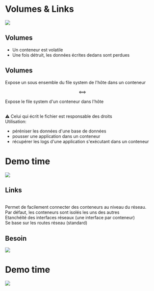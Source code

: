 # Volumes & Links

![](ressources/docker-turtles-communication.jpg)


## Volumes

- Un conteneur est volatile
- Une fois détruit, les données écrites dedans sont perdues


## Volumes

Expose un sous ensemble du file system de l'hôte dans un conteneur

<center>⟺</center>

<!-- .element class="align-right" -->
Expose le file system d'un conteneur dans l'hôte

<br/>
⚠ Celui qui écrit le fichier est responsable des droits

<br/>
Utilisation:

- péréniser les données d'une base de données
- pousser une application dans un conteneur
- récupérer les logs d'une application s'exécutant dans un conteneur



# Demo time

![](ressources/fingers-crossed.png)



## Links

<br/>
Permet de facilement connecter des conteneurs au niveau du réseau.

<br/>
Par défaut, les conteneurs sont isolés les uns des autres

<br/>
Etanchéité des interfaces réseaux (une interface par conteneur)

<br/>
Se base sur les routes réseau (standard)



## Besoin


![](ressources/links.png)



# Demo time

![](ressources/fingers-crossed.png)


